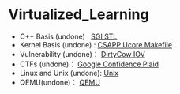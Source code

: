 # Virtualized_Learning

- C++ Basis (undone) :  		 [SGI STL](C++/)
- Kernel Basis (undone) :      [CSAPP Ucore Makefile](Kernel/)
- Vulnerability (undone)：    [DirtyCow IOV](Vulnerability/)
- CTFs (undone)：                  [Google Confidence Plaid](CTFs/)
- Linux and Unix (undone):   [Unix](Unix/)
- QEMU(undone)：                [QEMU](QEMU/)

